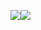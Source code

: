 ![](https://github-readme-stats.vercel.app/api?username=WhenUHackUNoob&show_icons=true&theme=radical)![](https://github-readme-stats.vercel.app/api/top-langs?username=WhenUHackUNoob&show_icons=true&theme=radical)
